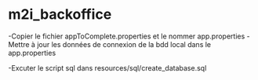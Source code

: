 # m2i_backoffice

-Copier le fichier appToComplete.properties et le nommer app.properties
-Mettre à jour les données de connexion de la bdd local dans le app.properties

-Excuter le script sql dans resources/sql/create_database.sql
